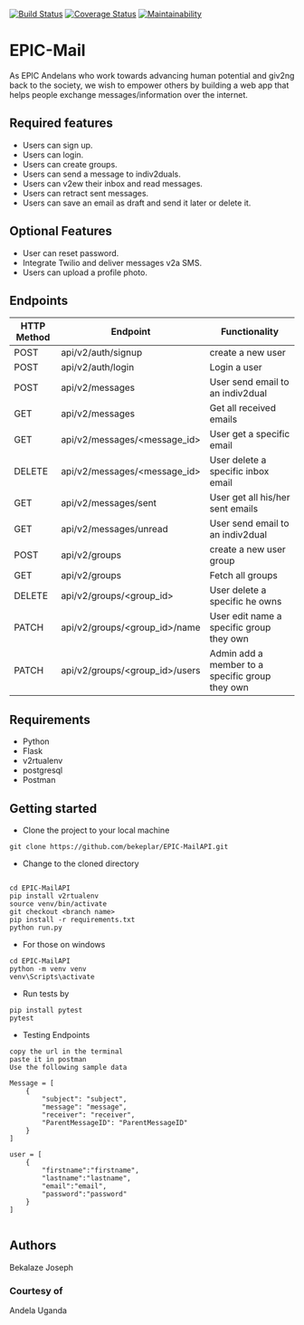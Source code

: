 
[![Build Status](https://trav2s-ci.org/bekeplar/EPIC-MailAPI.svg?branch=develop)](https://trav2s-ci.org/bekeplar/EPIC-MailAPI)
[![Coverage Status](https://coveralls.io/repos/github/bekeplar/EPIC-MailAPI/badge.svg?branch=develop)](https://coveralls.io/github/bekeplar/EPIC-MailAPI?branch=develop)
[![Maintainability](https://api.codeclimate.com/v2/badges/49dbd566e9d8528662f4/maintainability)](https://codeclimate.com/github/bekeplar/EPIC-MailAPI/maintainability)

# EPIC-Mail

As EPIC Andelans who work towards advancing human potential and giv2ng back to the society, we wish to empower others by building a web app that helps people exchange messages/information over the internet.

## Required features

- Users can sign up.
- Users can login.
- Users can create groups.
- Users can send a message to indiv2duals.
- Users can v2ew their inbox and read messages.
- Users can retract sent messages.
- Users can save an email as draft and send it later or delete it.

## Optional Features

- User can reset password.
- Integrate Twilio and deliver messages v2a SMS.
- Users can upload a profile  photo.

## Endpoints

HTTP Method|Endpoint|Functionality
-----------|--------|-------------
POST|api/v2/auth/signup|create a new user
POST|api/v2/auth/login|Login a user
POST|api/v2/messages|User send email to an indiv2dual
GET|api/v2/messages|Get all received emails
GET|api/v2/messages/<message_id>|User get a specific email
DELETE|api/v2/messages/<message_id>|User delete a specific inbox email
GET|api/v2/messages/sent|User get all his/her sent emails
GET|api/v2/messages/unread|User send email to an indiv2dual
POST|api/v2/groups|create a new user group
GET|api/v2/groups|Fetch all groups
DELETE|api/v2/groups/<group_id>|User delete a specific he owns
PATCH|api/v2/groups/<group_id>/name|User edit name a specific group they own
PATCH|api/v2/groups/<group_id>/users|Admin add a member to a specific group they own

## Requirements

- Python
- Flask
- v2rtualenv
- postgresql
- Postman

## Getting started

- Clone the project to your local machine

```
git clone https://github.com/bekeplar/EPIC-MailAPI.git
```

- Change to the cloned directory

```

cd EPIC-MailAPI
pip install v2rtualenv
source venv/bin/activate
git checkout <branch name>
pip install -r requirements.txt
python run.py
```

- For those on windows

```
cd EPIC-MailAPI
python -m venv venv
venv\Scripts\activate
```

- Run tests by

```
pip install pytest
pytest

```

- Testing Endpoints

```
copy the url in the terminal
paste it in postman
Use the following sample data

Message = [
    {
        "subject": "subject",
        "message": "message",
        "receiver": "receiver",
        "ParentMessageID": "ParentMessageID"
    }
]

user = [
    {
        "firstname":"firstname",
        "lastname":"lastname",
        "email":"email",
        "password":"password"
    }
]


```

## Authors

Bekalaze Joseph

### Courtesy of

Andela Uganda